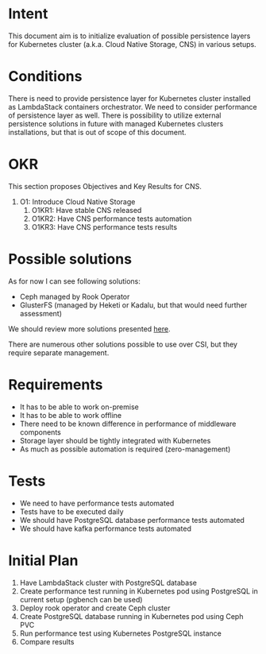 # Intent

This document aim is to initialize evaluation of possible persistence layers for Kubernetes cluster (a.k.a. Cloud Native Storage, CNS) in various setups. 

# Conditions

There is need to provide persistence layer for Kubernetes cluster installed as LambdaStack containers orchestrator. We need to consider performance of persistence layer as well. There is possibility to utilize external persistence solutions in future with managed Kubernetes clusters installations, but that is out of scope of this document.  

# OKR

This section proposes Objectives and Key Results for CNS.

1. O1: Introduce Cloud Native Storage
   1. O1KR1: Have stable CNS released
   2. O1KR2: Have CNS performance tests automation
   3. O1KR3: Have CNS performance tests results

# Possible solutions
As for now I can see following solutions: 
-	Ceph managed by Rook Operator
-	GlusterFS (managed by Heketi or Kadalu, but that would need further assessment)

We should review more solutions presented [here](https://landscape.cncf.io/category=cloud-native-storage&format=card-mode&license=open-source). 

There are numerous other solutions possible to use over CSI, but they require separate management. 

# Requirements
- It has to be able to work on-premise
- It has to be able to work offline
- There need to be known difference in performance of middleware components
- Storage layer should be tightly integrated with Kubernetes 
- As much as possible automation is required (zero-management)

# Tests
- We need to have performance tests automated
- Tests have to be executed daily
- We should have PostgreSQL database performance tests automated
- We should have kafka performance tests automated

# Initial Plan
1. Have LambdaStack cluster with PostgreSQL database
2. Create performance test running in Kubernetes pod using PostgreSQL in current setup (pgbench can be used) 
3. Deploy rook operator and create Ceph cluster
4. Create PostgreSQL database running in Kubernetes pod using Ceph PVC
5. Run performance test using Kubernetes PostgreSQL instance
6. Compare results
